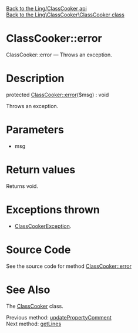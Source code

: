 [Back to the Ling/ClassCooker api](https://github.com/lingtalfi/ClassCooker/blob/master/doc/api/Ling/ClassCooker.md)<br>
[Back to the Ling\ClassCooker\ClassCooker class](https://github.com/lingtalfi/ClassCooker/blob/master/doc/api/Ling/ClassCooker/ClassCooker.md)


ClassCooker::error
================



ClassCooker::error — Throws an exception.




Description
================


protected [ClassCooker::error](https://github.com/lingtalfi/ClassCooker/blob/master/doc/api/Ling/ClassCooker/ClassCooker/error.md)($msg) : void




Throws an exception.




Parameters
================


- msg

    


Return values
================

Returns void.


Exceptions thrown
================

- [ClassCookerException](https://github.com/lingtalfi/ClassCooker/blob/master/doc/api/Ling/ClassCooker/Exception/ClassCookerException.md).&nbsp;







Source Code
===========
See the source code for method [ClassCooker::error](https://github.com/lingtalfi/ClassCooker/blob/master/ClassCooker.php#L784-L787)


See Also
================

The [ClassCooker](https://github.com/lingtalfi/ClassCooker/blob/master/doc/api/Ling/ClassCooker/ClassCooker.md) class.

Previous method: [updatePropertyComment](https://github.com/lingtalfi/ClassCooker/blob/master/doc/api/Ling/ClassCooker/ClassCooker/updatePropertyComment.md)<br>Next method: [getLines](https://github.com/lingtalfi/ClassCooker/blob/master/doc/api/Ling/ClassCooker/ClassCooker/getLines.md)<br>

